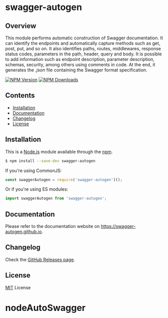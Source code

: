# swagger-autogen

## Overview

This module performs automatic construction of Swagger documentation. It can identify the endpoints and automatically capture methods such as get, post, put, and so on. It also identifies paths, routes, middlewares, response status codes, parameters in the path, header, query and body. It is possible to add information such as endpoint description, parameter description, schemas, security, among others using comments in code. At the end, it generates the *.json* file containing the Swagger format specification.

[![NPM Version](http://img.shields.io/npm/v/swagger-autogen.svg?style=flat)](https://www.npmjs.com/package/swagger-autogen)
[![NPM Downloads](https://img.shields.io/npm/dm/swagger-autogen.svg?style=flat)](https://npmcharts.com/compare/swagger-autogen?minimal=true)

## Contents

- [Installation](#installation)
- [Documentation](#documentation)
- [Changelog](#changelog)
- [License](#license)

## Installation

This is a [Node.js](https://nodejs.org/en/) module available through the [npm](https://www.npmjs.com/).

```bash
$ npm install --save-dev swagger-autogen
```

If you're using CommonJS:

```js
const swaggerAutogen = require('swagger-autogen')();
```

Or if you're using ES modules:

```js
import swaggerAutogen from 'swagger-autogen';

```

## Documentation

Please refer to the documentation website on https://swagger-autogen.github.io.

## Changelog

Check the [GitHub Releases page](https://github.com/swagger-autogen/swagger-autogen/releases).

## License

[MIT](LICENSE) License
# nodeAutoSwagger
